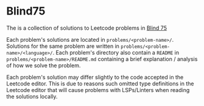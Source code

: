 # Blind75

The is a collection of solutions to Leetcode problems in [Blind 75](https://www.techinterviewhandbook.org/best-practice-questions/)

Each problem's solutions are located in `problems/<problem-name>/`.
Solutions for the same problem are written in `problems/<problem-name>/<language>/`.
Each problem's directory also contain a `README` in `problems/<problem-name>/README.md`
containing a brief explanation / analysis of how we solve the problem.

Each problem's solution may differ slightly to the code accepted in the 
Leetcode editor.
This is due to reasons such omitted type definitions in the Leetcode editor
that will cause problems with LSPs/Linters when reading the solutions locally.
